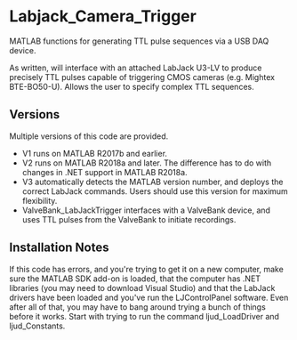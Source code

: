 # Labjack_Camera_Trigger
MATLAB functions for generating TTL pulse sequences via a USB DAQ device.

As written, will interface with an attached LabJack U3-LV to produce precisely TTL pulses capable of triggering CMOS cameras (e.g. Mightex BTE-BO50-U). Allows the user to specify complex TTL sequences. 

## Versions
Multiple versions of this code are provided. 
- V1 runs on MATLAB R2017b and earlier.   
- V2 runs on MATLAB R2018a and later. The difference has to do with changes in .NET support in MATLAB R2018a.  
- V3 automatically detects the MATLAB version number, and deploys the correct LabJack commands. Users should use this version for maximum flexibility.  
- ValveBank_LabJackTrigger interfaces with a ValveBank device, and uses TTL pulses from the ValveBank to initiate recordings.

## Installation Notes
If this code has errors, and you're trying to get it on a new computer, make sure the MATLAB SDK add-on is loaded, that the computer has .NET libraries (you may need to download Visual Studio) and that the LabJack drivers have been loaded and you've run the LJControlPanel software. Even after all of that, you may have to bang around trying a bunch of things before it works. Start with trying to run the command ljud_LoadDriver and ljud_Constants.
